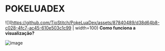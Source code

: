 # POKELUADEX

![](https://github.com/TioStitch/PokeLuaDex/assets/87840489/d38d64b8-c028-4fc7-ac45-610e503c1c99 | width=100) **Como funciona a visualização?**


![image](https://github.com/TioStitch/PokeLuaDex/assets/87840489/1c2001d0-f5e1-4218-ba3d-40ad92b1749e)
